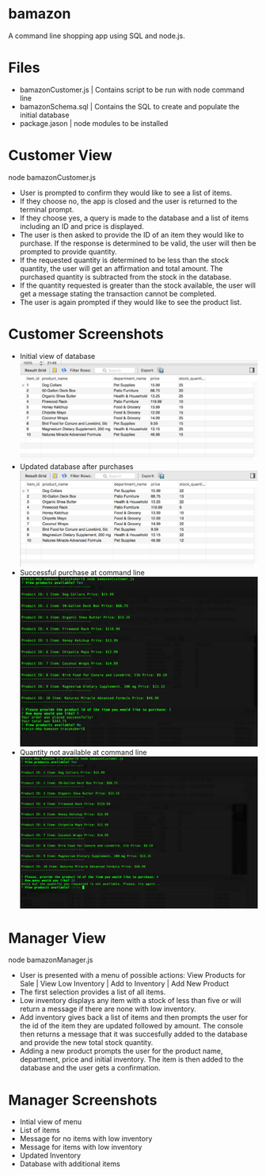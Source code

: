 # bamazon
A command line shopping app using SQL and node.js.
# Files
- bamazonCustomer.js | Contains script to be run with node command line
- bamazonSchema.sql | Contains the SQL to create and populate the initial database
- package.jason | node modules to be installed

# Customer View
node bamazonCustomer.js
- User is prompted to confirm they would like to see a list of items.
- If they choose no, the app is closed and the user is returned to the terminal prompt.
- If they choose yes, a query is made to the database and a list of items including an ID and price is displayed.
- The user is then asked to provide the ID of an item they would like to purchase.  If the response is determined to be valid, the user will then be prompted to provide quantity. 
- If the requested quantity is determined to be less than the stock quantity, the user will get an affirmation and total amount.  The purchased quantity is subtracted from the stock in the database.
- If the quantity requested is greater than the stock available, the user will get a message stating the transaction cannot be completed.
- The user is again prompted if they would like to see the product list.

# Customer Screenshots
- Initial view of database 
![Image of Initial State of Database](https://github.com/tracyloveswork/bamazon/blob/master/screenshots/database_initial.jpg)
- Updated database after purchases 
![Image of Updated State of Database](https://github.com/tracyloveswork/bamazon/blob/master/screenshots/database_updated.jpg)
- Successful purchase at command line 
![Image of Successful Purchase](https://github.com/tracyloveswork/bamazon/blob/master/screenshots/bamazon_successfulPurchase.jpg)
- Quantity not available at command line 
![Image of Quantity Not Available](https://github.com/tracyloveswork/bamazon/blob/master/screenshots/bamazon_quantityNotAvailable.jpg)

# Manager View
node bamazonManager.js
- User is presented with a menu of possible actions: View Products for Sale | View Low Inventory | Add to Inventory | Add New Product
- The first selection provides a list of all items.
- Low inventory displays any item with a stock of less than five or will return a message if there are none with low inventory.
- Add inventory gives back a list of items and then prompts the user for the id of the item they are updated followed by amount. The console then returns a message that it was succesfully added to the database and provide the new total stock quantity.
- Adding a new product prompts the user for the product name, department, price and initial inventory.  The item is then added to the database and the user gets a confirmation.

# Manager Screenshots
- Intial view of menu
- List of items
- Message for no items with low inventory
- Message for items with low inventory
- Updated Inventory
- Database with additional items

